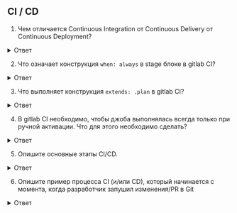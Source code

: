 ## CI / CD

1. Чем отличается Continuous Integration от Continuous Delivery от Continuous Deployment?

<details>
  <summary>Ответ</summary>

Continuous Integration (непрерывная интеграция) - практика интеграции изменений кода из ветки разработки в основную ветку путём инструментов для интеграции.

Continuous Delivery (непрерывная доставка) - практика содержания кода в репозитории в состоянии пригодным для разворачивания на рабочее окружение.

Continuous Deployment (непрерывное разворачивание) - практика доставки каждого изменения в коде продукта на рабочее окружение.

![image](https://user-images.githubusercontent.com/21099241/205846140-d4f6259f-2399-42ab-a98e-14071d499ce9.png)

Разница между Continuous Delivery и Continuous Deployment очень маленькая. Представим два пайплайна для одного и того же приложения. В каждом есть шаги:

1. Source Control - внесение изменений в систему контроля версий ПО.
2. Build - сборка приложения и прогон unit тестов
3. Staging - деплой на тестовое окружение, прогон интеграционных, нагрузочных и других тестов
4. Production - деплой на окружение с пользователями

Каждый пайплайн запускается автоматически по триггеру из системы контроля версий. В случае Continuous Deployment каждый следующий шаг, будет выполнен автоматически если предыдущий был успешный, включая деплой на Production.

Если же у вас Continuous Delivery, то шаги будут выполняться автоматически только в безопасной среде, а перед деплоем на Production пайплайн остановится и будет ждать ручного подтверждения. Механизм, как это будет реализовано может быть разным. От самого простого, когда ответственный человек должен зайти в пайплайн и нажать кнопку Next, до интерактивного бота с кнопками в корпоративном мессенджере.

</details>

2. Что означает конструкция `when: always` в stage блоке в gitlab CI?

<details>
  <summary>Ответ</summary>

Данная конструкция означает, что stage будет запущен вне зависимости от успешности предыдущего шага.

</details>

3. Что выполняет конструкция `extends: .plan` в gitlab CI?

<details>
  <summary>Ответ</summary>

`extends` используется для повторного использования секции пайплайна (аналог фунции). `.plan` указывает на имя повторяемой секции в пайплайне. Первым в шаге выполняется скрипт из `extends`.

</details>

4. В gitlab CI необходимо, чтобы джоба выполнялась всегда только при ручной активации. Что для этого необходимо сделать?

<details>
  <summary>Ответ</summary>

Необходимо добавить `when: manual` в описание заданной джобы. По-умолчанию при использовании `when: manual` параметр `allow_failure` установлен в `true`, поэтому данная джоба будет запускаться автоматически. Чтобы такого не было необходимо также установить параметр `allow_failure: false`.

</details>


5. Опишите основные этапы CI/CD.

<details>
  <summary>Ответ</summary>

![image](https://user-images.githubusercontent.com/21099241/205629110-9518b773-e1f6-4ae9-b4c1-e37ac5908984.png)

</details>

6. Опишите пример процесса CI (и/или CD), который начинается с момента, когда разработчик запушил изменения/PR в Git

<details>
  <summary>Ответ</summary>
  
* разработчик отпраляет коммит в репозиторий, создаёт merge request через сайт, или ещё каким-либо образом явно или неявно запускает пайплайн,
из конфигурации выбираются все задачи, условия которых позволяют их запустить в данном контексте,
* задачи организуются в соответствии со своими этапами,
* этапы по очереди выполняются — т.е. параллельно выполняются все задачи этого этапа,
* если этап завершается неудачей (т.е. завершается неудачей хотя бы одна из задач этапа) — пайплайн останавливается (почти всегда),
* если все этапы завершены успешно, пайплайн считается успешно прошедшим.

Таким образом, имеем:


* пайплайн — набор задач, организованных в этапы, в котором можно собрать, протестировать, упаковать код, развернуть готовую сборку в облачный сервис, и пр.,
* этап (stage) — единица организации пайплайна, содержит 1+ задачу,
* задача (job) — единица работы в пайплайне. Состоит из скрипта (обязательно), условий запуска, настроек публикации/кеширования артефактов и много другого.


Соответственно, задача при настройке CI/CD сводится к тому, чтобы создать набор задач, реализующих все необходимые действия для сборки, тестирования и публикации кода и артефактов.
  
  </details>
